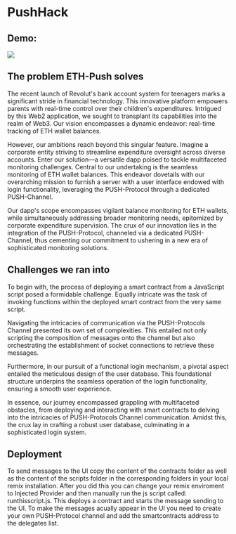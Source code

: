 # PushHack

## Demo:

[![](https://markdown-videos-api.jorgenkh.no/youtube/ubh1Lw5SBvU)](https://youtu.be/ubh1Lw5SBvU)


## The problem ETH-Push solves

The recent launch of Revolut's bank account system for teenagers marks a significant stride in financial technology. This innovative platform empowers parents with real-time control over their children's expenditures. Intrigued by this Web2 application, we sought to transplant its capabilities into the realm of Web3. Our vision encompasses a dynamic endeavor: real-time tracking of ETH wallet balances.

However, our ambitions reach beyond this singular feature. Imagine a corporate entity striving to streamline expenditure oversight across diverse accounts. Enter our solution—a versatile dapp poised to tackle multifaceted monitoring challenges. Central to our undertaking is the seamless monitoring of ETH wallet balances. This endeavor dovetails with our overarching mission to furnish a server with a user interface endowed with login functionality, leveraging the PUSH-Protocol through a dedicated PUSH-Channel.

Our dapp's scope encompasses vigilant balance monitoring for ETH wallets, while simultaneously addressing broader monitoring needs, epitomized by corporate expenditure supervision. The crux of our innovation lies in the integration of the PUSH-Protocol, channeled via a dedicated PUSH-Channel, thus cementing our commitment to ushering in a new era of sophisticated monitoring solutions.

## Challenges we ran into

To begin with, the process of deploying a smart contract from a JavaScript script posed a formidable challenge. Equally intricate was the task of invoking functions within the deployed smart contract from the very same script.

Navigating the intricacies of communication via the PUSH-Protocols Channel presented its own set of complexities. This entailed not only scripting the composition of messages onto the channel but also orchestrating the establishment of socket connections to retrieve these messages.

Furthermore, in our pursuit of a functional login mechanism, a pivotal aspect entailed the meticulous design of the user database. This foundational structure underpins the seamless operation of the login functionality, ensuring a smooth user experience.

In essence, our journey encompassed grappling with multifaceted obstacles, from deploying and interacting with smart contracts to delving into the intricacies of PUSH-Protocols Channel communication. Amidst this, the crux lay in crafting a robust user database, culminating in a sophisticated login system.

## Deployment

To send messages to the UI copy the content of the contracts folder as well as the content of the scripts folder in the corresponding folders in your local remix installation. After you did this you can change your remix enviroment to Injected Provider and then manually run the js script called: runthisscript.js. This deploys a contract and starts the message sending to the UI. To make the messages acually appear in the UI you need to create your own PUSH-Protocol channel and add the smartcontracts address to the delegates list.
